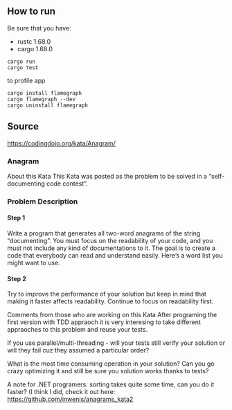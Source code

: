 
## How to run
 Be sure that you have:
 - rustc 1.68.0
 - cargo 1.68.0

```
cargo run
cargo test
```
to profile app
```
cargo install flamegraph
cargo flamegraph --dev
cargo uninstall flamegraph
```


## Source
https://codingdojo.org/kata/Anagram/

### Anagram
About this Kata
This Kata was posted as the problem to be solved in a “self-documenting code contest”.

### Problem Description
#### Step 1
Write a program that generates all two-word anagrams of the string “documenting”. You must focus on the readability of your code, and you must not include any kind of documentations to it. The goal is to create a code that everybody can read and understand easily.
Here’s a word list you might want to use.

#### Step 2
Try to improve the performance of your solution but keep in mind that making it faster affects readability.
Continue to focus on readability first.

Comments from those who are working on this Kata
After programing the first version with TDD appraoch it is very interesing to take different appraoches to this problem and reuse your tests.

If you use parallel/multi-threading - will your tests still verify your solution or will they fail cuz they assumed a particular order?

What is the most time consuming operation in your solution? Can you go crazy optimizing it and still be sure you solution works thanks to tests?

A note for .NET programers: sorting takes quite some time, can you do it faster? (I think I did, check it out here: https://github.com/inwenis/anagrams_kata2
